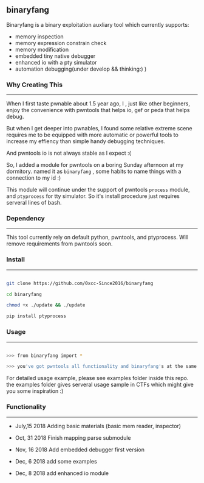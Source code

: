 ## binaryfang


Binaryfang is a binary exploitation auxliary tool which currently supports:

- memory inspection 
- memory expression constrain check
- memory modification 
- embedded tiny native debugger
- enhanced io with a pty simulator
- automation debugging(under develop && thinking:) )

### Why Creating This

-----

When I first taste pwnable about 1.5 year ago, 
I , just like other beginners, enjoy the convenience 
with pwntools that helps io, gef or peda that helps debug.

But when I get deeper into pwnables, 
I found some relative extreme scene requires 
me to be equipped with more automatic or powerful tools to 
increase my effiency than simple handy debugging techniques.

And pwntools io is not always stable as I expect :(

So, I added a module for pwntools on a boring Sunday afternoon
at my dormitory. named it as `binaryfang` , some habits to name 
things with a connection to my id :)

This module will continue under the support of pwntools `process` 
module, and `ptyprocess` for tty simulator. So it's install procedure just requires serveral lines of bash.

### Dependency

-----

This tool currently rely on default python, pwntools, and ptyprocess.
Will remove requirements from pwntools soon.

### Install 

-----

```bash 

git clone https://github.com/0xcc-Since2016/binaryfang

cd binaryfang

chmod +x ./update && ./update

pip install ptyprocess

```

### Usage

-----

```bash 

>>> from binaryfang import *

>>> you've got pwntools all functionality and binaryfang's at the same time.

```

For detailed usage example, please see examples folder inside this repo. the examples folder gives serveral usage sample in CTFs which might give you some inspiration :)


### Functionality

-----


- July,15 2018 Adding basic materials (basic mem reader, inspector)

- Oct, 31 2018 Finish mapping parse submodule

- Nov, 16 2018 Add embedded debugger first version

- Dec, 6  2018 add some examples

- Dec, 8  2018 add enhanced io module
